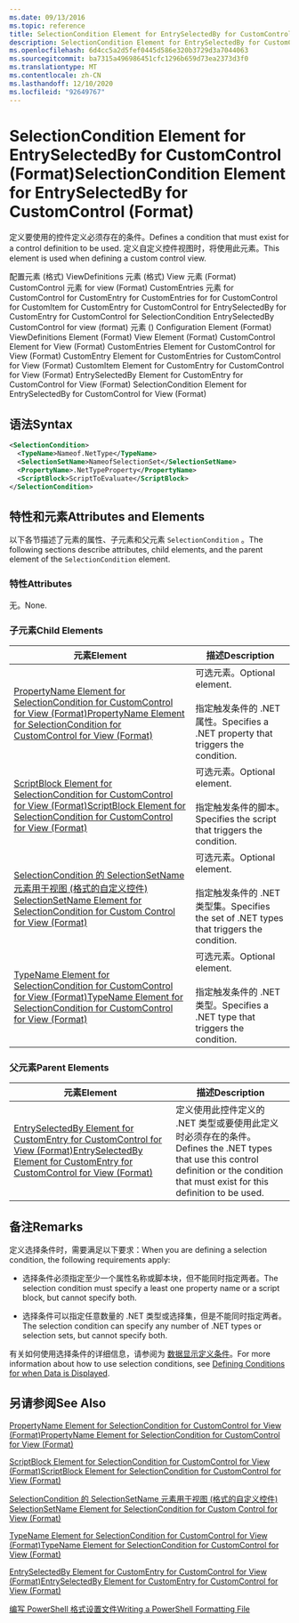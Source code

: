 ```yaml
---
ms.date: 09/13/2016
ms.topic: reference
title: SelectionCondition Element for EntrySelectedBy for CustomControl (Format)
description: SelectionCondition Element for EntrySelectedBy for CustomControl (Format)
ms.openlocfilehash: 6d4cc5a2d5fef0445d586e320b3729d3a7044063
ms.sourcegitcommit: ba7315a496986451cfc1296b659d73ea2373d3f0
ms.translationtype: MT
ms.contentlocale: zh-CN
ms.lasthandoff: 12/10/2020
ms.locfileid: "92649767"
---
```

# <a name="selectioncondition-element-for-entryselectedby-for-customcontrol-format"></a><span data-ttu-id="ae0ae-103">SelectionCondition Element for EntrySelectedBy for CustomControl (Format)</span><span class="sxs-lookup"><span data-stu-id="ae0ae-103">SelectionCondition Element for EntrySelectedBy for CustomControl (Format)</span></span>

<span data-ttu-id="ae0ae-104">定义要使用的控件定义必须存在的条件。</span><span class="sxs-lookup"><span data-stu-id="ae0ae-104">Defines a condition that must exist for a control definition to be used.</span></span> <span data-ttu-id="ae0ae-105">定义自定义控件视图时，将使用此元素。</span><span class="sxs-lookup"><span data-stu-id="ae0ae-105">This element is used when defining a custom control view.</span></span>

<span data-ttu-id="ae0ae-106">配置元素 (格式) ViewDefinitions 元素 (格式) View 元素 (Format) CustomControl 元素 for view (Format) CustomEntries 元素 for CustomControl for CustomEntry for CustomEntries for for CustomControl for CustomItem for CustomEntry for CustomControl for EntrySelectedBy for CustomEntry for CustomControl for SelectionCondition EntrySelectedBy CustomControl for view (format) 元素 () </span><span class="sxs-lookup"><span data-stu-id="ae0ae-106">Configuration Element (Format) ViewDefinitions Element (Format) View Element (Format) CustomControl Element for View (Format) CustomEntries Element for CustomControl for View (Format) CustomEntry Element for CustomEntries for CustomControl for View (Format) CustomItem Element for CustomEntry for CustomControl for View (Format) EntrySelectedBy Element for CustomEntry for CustomControl for View (Format) SelectionCondition Element for EntrySelectedBy for CustomControl for View (Format)</span></span>

## <a name="syntax"></a><span data-ttu-id="ae0ae-107">语法</span><span class="sxs-lookup"><span data-stu-id="ae0ae-107">Syntax</span></span>

```xml
<SelectionCondition>
  <TypeName>Nameof.NetType</TypeName>
  <SelectionSetName>NameofSelectionSet</SelectionSetName>
  <PropertyName>.NetTypeProperty</PropertyName>
  <ScriptBlock>ScriptToEvaluate</ScriptBlock>
</SelectionCondition>
```

## <a name="attributes-and-elements"></a><span data-ttu-id="ae0ae-108">特性和元素</span><span class="sxs-lookup"><span data-stu-id="ae0ae-108">Attributes and Elements</span></span>

<span data-ttu-id="ae0ae-109">以下各节描述了元素的属性、子元素和父元素 `SelectionCondition` 。</span><span class="sxs-lookup"><span data-stu-id="ae0ae-109">The following sections describe attributes, child elements, and the parent element of the `SelectionCondition` element.</span></span>

### <a name="attributes"></a><span data-ttu-id="ae0ae-110">特性</span><span class="sxs-lookup"><span data-stu-id="ae0ae-110">Attributes</span></span>

<span data-ttu-id="ae0ae-111">无。</span><span class="sxs-lookup"><span data-stu-id="ae0ae-111">None.</span></span>

### <a name="child-elements"></a><span data-ttu-id="ae0ae-112">子元素</span><span class="sxs-lookup"><span data-stu-id="ae0ae-112">Child Elements</span></span>

|<span data-ttu-id="ae0ae-113">元素</span><span class="sxs-lookup"><span data-stu-id="ae0ae-113">Element</span></span>|<span data-ttu-id="ae0ae-114">描述</span><span class="sxs-lookup"><span data-stu-id="ae0ae-114">Description</span></span>|
|-------------|-----------------|
|[<span data-ttu-id="ae0ae-115">PropertyName Element for SelectionCondition for CustomControl for View (Format)</span><span class="sxs-lookup"><span data-stu-id="ae0ae-115">PropertyName Element for SelectionCondition for CustomControl for View (Format)</span></span>](./propertyname-element-for-selectioncondition-for-customcontrol-for-view-format.md)|<span data-ttu-id="ae0ae-116">可选元素。</span><span class="sxs-lookup"><span data-stu-id="ae0ae-116">Optional element.</span></span><br /><br /> <span data-ttu-id="ae0ae-117">指定触发条件的 .NET 属性。</span><span class="sxs-lookup"><span data-stu-id="ae0ae-117">Specifies a .NET property that triggers the condition.</span></span>|
|[<span data-ttu-id="ae0ae-118">ScriptBlock Element for SelectionCondition for CustomControl for View (Format)</span><span class="sxs-lookup"><span data-stu-id="ae0ae-118">ScriptBlock Element for SelectionCondition for CustomControl for View (Format)</span></span>](./scriptblock-element-for-selectioncondition-for-customcontrol-for-view-format.md)|<span data-ttu-id="ae0ae-119">可选元素。</span><span class="sxs-lookup"><span data-stu-id="ae0ae-119">Optional element.</span></span><br /><br /> <span data-ttu-id="ae0ae-120">指定触发条件的脚本。</span><span class="sxs-lookup"><span data-stu-id="ae0ae-120">Specifies the script that triggers the condition.</span></span>|
|[<span data-ttu-id="ae0ae-121">SelectionCondition 的 SelectionSetName 元素用于视图 (格式的自定义控件) </span><span class="sxs-lookup"><span data-stu-id="ae0ae-121">SelectionSetName Element for SelectionCondition for Custom Control for View (Format)</span></span>](./selectionsetname-element-for-selectioncondition-for-customcontrol-for-view-format.md)|<span data-ttu-id="ae0ae-122">可选元素。</span><span class="sxs-lookup"><span data-stu-id="ae0ae-122">Optional element.</span></span><br /><br /> <span data-ttu-id="ae0ae-123">指定触发条件的 .NET 类型集。</span><span class="sxs-lookup"><span data-stu-id="ae0ae-123">Specifies the set of .NET types that triggers the condition.</span></span>|
|[<span data-ttu-id="ae0ae-124">TypeName Element for SelectionCondition for CustomControl for View (Format)</span><span class="sxs-lookup"><span data-stu-id="ae0ae-124">TypeName Element for SelectionCondition for CustomControl for View  (Format)</span></span>](./typename-element-for-selectioncondition-for-customcontrol-for-view-format.md)|<span data-ttu-id="ae0ae-125">可选元素。</span><span class="sxs-lookup"><span data-stu-id="ae0ae-125">Optional element.</span></span><br /><br /> <span data-ttu-id="ae0ae-126">指定触发条件的 .NET 类型。</span><span class="sxs-lookup"><span data-stu-id="ae0ae-126">Specifies a .NET type that triggers the condition.</span></span>|

### <a name="parent-elements"></a><span data-ttu-id="ae0ae-127">父元素</span><span class="sxs-lookup"><span data-stu-id="ae0ae-127">Parent Elements</span></span>

|<span data-ttu-id="ae0ae-128">元素</span><span class="sxs-lookup"><span data-stu-id="ae0ae-128">Element</span></span>|<span data-ttu-id="ae0ae-129">描述</span><span class="sxs-lookup"><span data-stu-id="ae0ae-129">Description</span></span>|
|-------------|-----------------|
|[<span data-ttu-id="ae0ae-130">EntrySelectedBy Element for CustomEntry for CustomControl for View (Format)</span><span class="sxs-lookup"><span data-stu-id="ae0ae-130">EntrySelectedBy Element for CustomEntry for CustomControl for View (Format)</span></span>](./entryselectedby-element-for-customentry-for-customcontrol-for-view-format.md)|<span data-ttu-id="ae0ae-131">定义使用此控件定义的 .NET 类型或要使用此定义时必须存在的条件。</span><span class="sxs-lookup"><span data-stu-id="ae0ae-131">Defines the .NET types that use this control definition or the condition that must exist for this definition to be used.</span></span>|

## <a name="remarks"></a><span data-ttu-id="ae0ae-132">备注</span><span class="sxs-lookup"><span data-stu-id="ae0ae-132">Remarks</span></span>

<span data-ttu-id="ae0ae-133">定义选择条件时，需要满足以下要求：</span><span class="sxs-lookup"><span data-stu-id="ae0ae-133">When you are defining a selection condition, the following requirements apply:</span></span>

- <span data-ttu-id="ae0ae-134">选择条件必须指定至少一个属性名称或脚本块，但不能同时指定两者。</span><span class="sxs-lookup"><span data-stu-id="ae0ae-134">The selection condition must specify a least one property name or a script block, but cannot specify both.</span></span>

- <span data-ttu-id="ae0ae-135">选择条件可以指定任意数量的 .NET 类型或选择集，但是不能同时指定两者。</span><span class="sxs-lookup"><span data-stu-id="ae0ae-135">The selection condition can specify any number of .NET types or selection sets, but cannot specify both.</span></span>

<span data-ttu-id="ae0ae-136">有关如何使用选择条件的详细信息，请参阅为 [数据显示定义条件](./defining-conditions-for-displaying-data.md)。</span><span class="sxs-lookup"><span data-stu-id="ae0ae-136">For more information about how to use selection conditions, see [Defining Conditions for when Data is Displayed](./defining-conditions-for-displaying-data.md).</span></span>

## <a name="see-also"></a><span data-ttu-id="ae0ae-137">另请参阅</span><span class="sxs-lookup"><span data-stu-id="ae0ae-137">See Also</span></span>

[<span data-ttu-id="ae0ae-138">PropertyName Element for SelectionCondition for CustomControl for View (Format)</span><span class="sxs-lookup"><span data-stu-id="ae0ae-138">PropertyName Element for SelectionCondition for CustomControl for View (Format)</span></span>](./propertyname-element-for-selectioncondition-for-customcontrol-for-view-format.md)

[<span data-ttu-id="ae0ae-139">ScriptBlock Element for SelectionCondition for CustomControl for View (Format)</span><span class="sxs-lookup"><span data-stu-id="ae0ae-139">ScriptBlock Element for SelectionCondition for CustomControl for View (Format)</span></span>](./scriptblock-element-for-selectioncondition-for-customcontrol-for-view-format.md)

[<span data-ttu-id="ae0ae-140">SelectionCondition 的 SelectionSetName 元素用于视图 (格式的自定义控件) </span><span class="sxs-lookup"><span data-stu-id="ae0ae-140">SelectionSetName Element for SelectionCondition for Custom Control for View (Format)</span></span>](./selectionsetname-element-for-selectioncondition-for-customcontrol-for-view-format.md)

[<span data-ttu-id="ae0ae-141">TypeName Element for SelectionCondition for CustomControl for View (Format)</span><span class="sxs-lookup"><span data-stu-id="ae0ae-141">TypeName Element for SelectionCondition for CustomControl for View  (Format)</span></span>](./typename-element-for-selectioncondition-for-customcontrol-for-view-format.md)

[<span data-ttu-id="ae0ae-142">EntrySelectedBy Element for CustomEntry for CustomControl for View (Format)</span><span class="sxs-lookup"><span data-stu-id="ae0ae-142">EntrySelectedBy Element for CustomEntry for CustomControl for View (Format)</span></span>](./entryselectedby-element-for-customentry-for-customcontrol-for-view-format.md)

[<span data-ttu-id="ae0ae-143">编写 PowerShell 格式设置文件</span><span class="sxs-lookup"><span data-stu-id="ae0ae-143">Writing a PowerShell Formatting File</span></span>](./writing-a-powershell-formatting-file.md)
